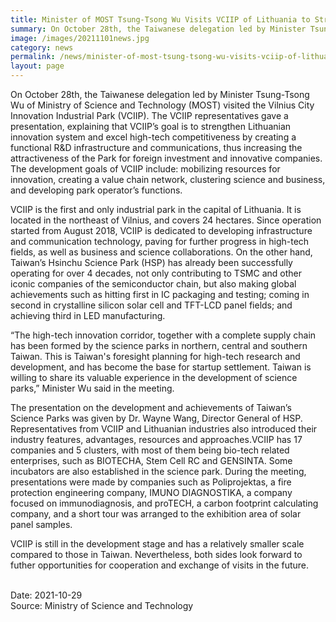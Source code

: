 ```yaml
---
title: Minister of MOST Tsung-Tsong Wu Visits VCIIP of Lithuania to Strengthen Science and Technology Cooperation
summary: On October 28th, the Taiwanese delegation led by Minister Tsung-Tsong Wu of Ministry of Science and Technology (MOST) visited the Vilnius City Innovation Industrial Park (VCIIP)
image: /images/20211101news.jpg
category: news
permalink: /news/minister-of-most-tsung-tsong-wu-visits-vciip-of-lithuania-to-strengthen-science-and-technology-cooperation/
layout: page
---
```


On October 28th, the Taiwanese delegation led by Minister Tsung-Tsong Wu of Ministry of Science and Technology (MOST) visited the Vilnius City Innovation Industrial Park (VCIIP). The VCIIP representatives gave a presentation, explaining that VCIIP’s goal is to strengthen Lithuanian innovation system and excel high-tech competitiveness by creating a functional R&D infrastructure and communications, thus increasing the attractiveness of the Park for foreign investment and innovative companies. The development goals of VCIIP include: mobilizing resources for innovation, creating a value chain network, clustering science and business, and developing park operator’s functions.

VCIIP is the first and only industrial park in the capital of Lithuania. It is located in the northeast of Vilnius, and covers 24 hectares. Since operation started from August 2018, VCIIP is dedicated to developing infrastructure and communication technology, paving for further progress in high-tech fields, as well as business and science collaborations. On the other hand, Taiwan’s Hsinchu Science Park (HSP) has already been successfully operating for over 4 decades, not only contributing to TSMC and other iconic companies of the semiconductor chain, but also making global achievements such as hitting first in IC packaging and testing; coming in second in crystalline silicon solar cell and TFT-LCD panel fields; and achieving third in LED manufacturing.

“The high-tech innovation corridor, together with a complete supply chain has been formed by the science parks in northern, central and southern Taiwan. This is Taiwan's foresight planning for high-tech research and development, and has become the base for startup settlement. Taiwan is willing to share its valuable experience in the development of science parks,” Minister Wu said in the meeting.

The presentation on the development and achievements of Taiwan’s Science Parks was given by Dr. Wayne Wang, Director General of HSP. Representatives from VCIIP and Lithuanian industries also introduced their industry features, advantages, resources and approaches.VCIIP has 17 companies and 5 clusters, with most of them being bio-tech related enterprises, such as BIOTECHA, Stem Cell RC and GENSINTA. Some incubators are also established in the science park. During the meeting, presentations were made by companies such as Poliprojektas, a fire protection engineering company, IMUNO DIAGNOSTIKA, a company focused on immunodiagnosis, and proTECH, a carbon footprint calculating company, and a short tour was arranged to the exhibition area of solar panel samples.

VCIIP is still in the development stage and has a relatively smaller scale compared to those in Taiwan. Nevertheless, both sides look forward to futher opportunities for cooperation and exchange of visits in the future.

<br/>
Date: 2021-10-29
<br/>
Source: Ministry of Science and Technology

